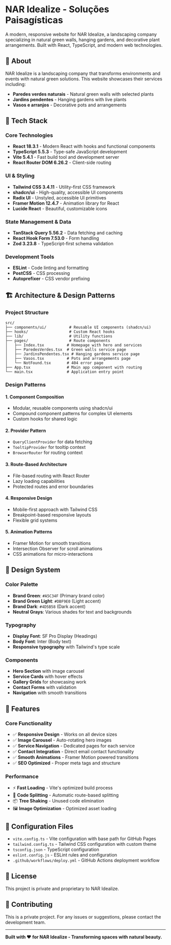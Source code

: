 # NAR Idealize - Soluções Paisagísticas

A modern, responsive website for NAR Idealize, a landscaping company specializing in natural green walls, hanging gardens, and decorative plant arrangements. Built with React, TypeScript, and modern web technologies.

## 🌿 About

NAR Idealize is a landscaping company that transforms environments and events with natural green solutions. This website showcases their services including:

- **Paredes verdes naturais** - Natural green walls with selected plants
- **Jardins pendentes** - Hanging gardens with live plants
- **Vasos e arranjos** - Decorative pots and arrangements

## 🚀 Tech Stack

### Core Technologies
- **React 18.3.1** - Modern React with hooks and functional components
- **TypeScript 5.5.3** - Type-safe JavaScript development
- **Vite 5.4.1** - Fast build tool and development server
- **React Router DOM 6.26.2** - Client-side routing

### UI & Styling
- **Tailwind CSS 3.4.11** - Utility-first CSS framework
- **shadcn/ui** - High-quality, accessible UI components
- **Radix UI** - Unstyled, accessible UI primitives
- **Framer Motion 12.4.7** - Animation library for React
- **Lucide React** - Beautiful, customizable icons

### State Management & Data
- **TanStack Query 5.56.2** - Data fetching and caching
- **React Hook Form 7.53.0** - Form handling
- **Zod 3.23.8** - TypeScript-first schema validation

### Development Tools
- **ESLint** - Code linting and formatting
- **PostCSS** - CSS processing
- **Autoprefixer** - CSS vendor prefixing

## 🏗️ Architecture & Design Patterns

### Project Structure
```
src/
├── components/ui/          # Reusable UI components (shadcn/ui)
├── hooks/                  # Custom React hooks
├── lib/                    # Utility functions
├── pages/                  # Route components
│   ├── Index.tsx          # Homepage with hero and services
│   ├── ParedesVerdes.tsx  # Green walls service page
│   ├── JardinsPendentes.tsx # Hanging gardens service page
│   ├── Vasos.tsx          # Pots and arrangements page
│   └── NotFound.tsx       # 404 error page
├── App.tsx                # Main app component with routing
└── main.tsx               # Application entry point
```

### Design Patterns

#### 1. **Component Composition**
- Modular, reusable components using shadcn/ui
- Compound component patterns for complex UI elements
- Custom hooks for shared logic

#### 2. **Provider Pattern**
- `QueryClientProvider` for data fetching
- `TooltipProvider` for tooltip context
- `BrowserRouter` for routing context

#### 3. **Route-Based Architecture**
- File-based routing with React Router
- Lazy loading capabilities
- Protected routes and error boundaries

#### 4. **Responsive Design**
- Mobile-first approach with Tailwind CSS
- Breakpoint-based responsive layouts
- Flexible grid systems

#### 5. **Animation Patterns**
- Framer Motion for smooth transitions
- Intersection Observer for scroll animations
- CSS animations for micro-interactions

## 🎨 Design System

### Color Palette
- **Brand Green**: `#A5C34F` (Primary brand color)
- **Brand Green Light**: `#DBF9E0` (Light accent)
- **Brand Dark**: `#4D5B58` (Dark accent)
- **Neutral Grays**: Various shades for text and backgrounds

### Typography
- **Display Font**: SF Pro Display (Headings)
- **Body Font**: Inter (Body text)
- **Responsive typography** with Tailwind's type scale

### Components
- **Hero Section** with image carousel
- **Service Cards** with hover effects
- **Gallery Grids** for showcasing work
- **Contact Forms** with validation
- **Navigation** with smooth transitions

## 📱 Features

### Core Functionality
- ✅ **Responsive Design** - Works on all device sizes
- ✅ **Image Carousel** - Auto-rotating hero images
- ✅ **Service Navigation** - Dedicated pages for each service
- ✅ **Contact Integration** - Direct email contact functionality
- ✅ **Smooth Animations** - Framer Motion powered transitions
- ✅ **SEO Optimized** - Proper meta tags and structure

### Performance
- ⚡ **Fast Loading** - Vite's optimized build process
- 🎯 **Code Splitting** - Automatic route-based splitting
- 📦 **Tree Shaking** - Unused code elimination
- 🖼️ **Image Optimization** - Optimized asset loading

## 🔧 Configuration Files

- `vite.config.ts` - Vite configuration with base path for GitHub Pages
- `tailwind.config.ts` - Tailwind CSS configuration with custom theme
- `tsconfig.json` - TypeScript configuration
- `eslint.config.js` - ESLint rules and configuration
- `.github/workflows/deploy.yml` - GitHub Actions deployment workflow

## 📄 License

This project is private and proprietary to NAR Idealize.

## 👥 Contributing

This is a private project. For any issues or suggestions, please contact the development team.

---

**Built with ❤️ for NAR Idealize - Transforming spaces with natural beauty.**
